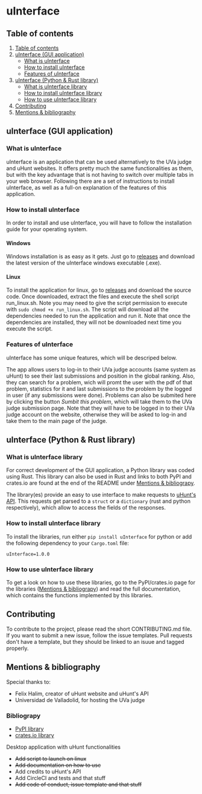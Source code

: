 # uInterface

## Table of contents

1. [Table of contents](#table-of-contents)
2. [uInterface (GUI application)](#uinterface-gui-application)
    * [What is uInterface](#what-is-uinterface)
    * [How to install uInterface](#how-to-install-uinterface)
    * [Features of uInterface](#features-of-uinterface)
3. [uInterface (Python & Rust library)](#uinterface-python--rust-library)
    * [What is uInterface library](#what-is-uinterface-library)
    * [How to install uInterface library](#how-to-install-uinterface-library)
    * [How to use uInterface library](#how-to-use-uinterface-library)
4. [Contributing](#contributing)
5. [Mentions & bibliography](#mentions--bibliography)

## uInterface (GUI application)

### What is uInterface

uInterface is an application that can be used alternatively to the UVa judge and uHunt websites. It offers pretty much the same functionalities as them, but with the key advantage that is not having to switch over multiple tabs in your web browser. Following there are a set of instructions to install uInterface, as well as a full-on explanation of the features of this application.

### How to install uInterface

In order to install and use uInterface, you will have to follow the installation guide for your operating system.

#### Windows

Windows installation is as easy as it gets. Just go to [releases](https://github.com/LovetheFrogs/uInterface/releases) and download the latest version of the uInterface windows executable (.exe).

#### Linux

To install the application for linux, go to [releases](https://github.com/LovetheFrogs/uInterface/releases) and download the source code. Once downloaded, extract the files and execute the shell script run_linux.sh. Note you may need to give the script permission to execute with `sudo chmod +x run_linux.sh`. The script will download all the dependencies needed to run the application and run it. Note that once the dependencies are installed, they will not be downloaded next time you execute the script.

### Features of uInterface

uInterface has some unique features, which will be descriped below.

The app allows users to log-in to their UVa judge accounts (same system as uHunt) to see their last submissions and position in the global ranking. Also, they can search for a problem, wich will promt the user with the pdf of that problem, statistics for it and last submissions to the problem by the logged in user (if any submissions were done). Problems can also be submited here by clicking the button *Sumbit this problem*, which will take them to the UVa judge submission page. Note that they will have to be logged in to their UVa judge account on the website, otherwise they will be asked to log-in and take them to the main page of the judge.

## uInterface (Python & Rust library)

### What is uInterface library

For correct development of the GUI application, a Python library was coded using Rust. This library can also be used in Rust and links to both PyPI and crates.io are found at the end of the README under [Mentions & bibliograpy](#mentions--bibliography).

The library(es) provide an easy to use interface to make requests to [uHunt's API](https://uhunt.onlinejudge.org/api). This requests get parsed to a `struct` or a `dictionary` (rust and python respectively), which allow to access the fields of the responses.

### How to install uInterface library

To install the libraries, run either `pip install uInterface` for python or add the following dependency to your `Cargo.toml` file:

```Cargo
uInterface=1.0.0
```

### How to use uInterface library

To get a look on how to use these libraries, go to the PyPI/crates.io page for the libraries ([Mentions & bibliograpy](#mentions--bibliography)) and read the full documentation, which contains the functions implemented by this libraries.

## Contributing

To contribute to the project, please read the short CONTRIBUTING.md file. If you want to submit a new issue, follow the issue templates. Pull requests don't have a template, but they should be linked to an isuue and tagged properly.

## Mentions & bibliography

Special thanks to:

* Felix Halim, creator of uHunt website and uHunt's API
* Universidad de Valladolid, for hosting the UVa judge

### Bibliograpy

* [PyPI library]()
* [crates.io library]()

Desktop application with uHunt functionalities

* ~~Add script to launch on linux~~
* ~~Add documentation on how to use~~
* Add credits to uHunt's API
* Add CircleCI and tests and that stuff
* ~~Add code of conduct, issue template and that stuff~~
